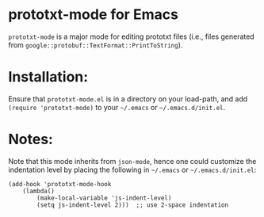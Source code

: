 # prototxt-mode for Emacs

`prototxt-mode` is a major mode for editing prototxt files (i.e., files
generated from `google::protobuf::TextFormat::PrintToString`).

# Installation:

Ensure that `prototxt-mode.el` is in a directory on your load-path, and add `(require 'prototxt-mode)`
to your `~/.emacs` or `~/.emacs.d/init.el`.

# Notes:

Note that this mode inherits from `json-mode`, hence one could customize the
indentation level by placing the following in `~/.emacs` or
`~/.emacs.d/init.el`:

	(add-hook 'prototxt-mode-hook
		(lambda()
		    (make-local-variable 'js-indent-level)
		    (setq js-indent-level 2)))  ;; use 2-space indentation
